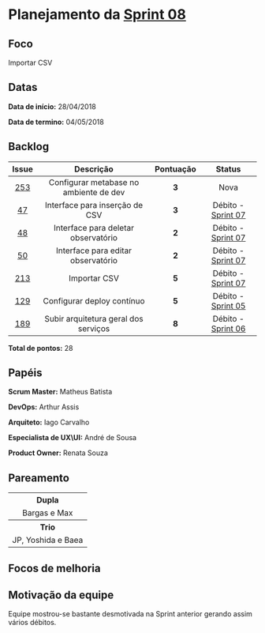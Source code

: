 # Planejamento da [Sprint 08](https://github.com/fga-gpp-mds/2018.1-Grupo3/milestone/10)

## Foco 
Importar CSV

## Datas
<b>Data de início:</b> 28/04/2018

<b>Data de termino:</b> 04/05/2018

## Backlog

<table style="text-align:center" class="responsive-table highlight bordered">
  <thead>
    <tr>
      <th>Issue</th>
      <th>Descrição</th>
      <th>Pontuação</th>
      <th>Status</th>
    </tr>
  </thead>
  <tbody>
    <tr>
      <td>
        <a href="https://github.com/fga-gpp-mds/2018.1-TropicalHazards-BI/issues/253">253</a>
      </td>
      <td>Configurar metabase no ambiente de dev</td>
      <td><b>3</b></td>
      <td>Nova</td>
    <tr>
      <td>
        <a href="https://github.com/fga-gpp-mds/2018.1-TropicalHazards-BI-FrontEnd/issues/47">47</a>
      </td>
      <td>Interface para inserção de CSV</td>
      <td><b>3</b></td>
      <td class="tdDebito">Débito - <a href="https://fga-gpp-mds.github.io/2018.1-TropicalHazards-BI/wiki/R1/sprint_07/sprint_07_review">Sprint 07</a> </td>      
    </tr>
    <tr>
      <td>
        <a href="https://github.com/fga-gpp-mds/2018.1-TropicalHazards-BI-FrontEnd/issues/48">48</a>
      </td>
      <td>Interface para deletar observatório</td>
      <td><b>2</b></td>
      <td class="tdDebito">Débito - <a href="https://fga-gpp-mds.github.io/2018.1-TropicalHazards-BI/wiki/R1/sprint_07/sprint_07_review">Sprint 07</a> </td>      
    </tr>
    <tr>
      <td>
        <a href="https://github.com/fga-gpp-mds/2018.1-TropicalHazards-BI-FrontEnd/issues/50">50</a>
      </td>
      <td>Interface para editar observatório</td>
      <td><b>2</b></td>
      <td class="tdDebito">Débito - <a href="https://fga-gpp-mds.github.io/2018.1-TropicalHazards-BI/wiki/R1/sprint_07/sprint_07_review">Sprint 07</a> </td>      
    </tr>
    <tr>
      <td>
        <a href="https://github.com/fga-gpp-mds/2018.1-TropicalHazards-BI/issues/213">213</a>
      </td>
      <td>Importar CSV</td>
      <td><b>5</b></td>
      <td class="tdDebito">Débito - <a href="https://fga-gpp-mds.github.io/2018.1-TropicalHazards-BI/wiki/R1/sprint_07/sprint_07_review">Sprint 07</a> </td>      
    </tr>
    <tr>
      <td>
        <a href="https://github.com/fga-gpp-mds/2018.1-TropicalHazards-BI/issues/129">129</a>
      </td>
      <td>Configurar deploy contínuo</td>
      <td><b>5</b></td>
      <td class="tdDebito">Débito - <a href="https://fga-gpp-mds.github.io/2018.1-TropicalHazards-BI/wiki/R1/sprint_05/sprint_05_review">Sprint 05</a> </td>      
    </tr>
    <tr>
      <td>
        <a href="https://github.com/fga-gpp-mds/2018.1-TropicalHazards-BI/issues/189">189</a>
      </td>
      <td>Subir arquitetura geral dos serviços</td>
      <td><b>8</b></td>
      <td class="tdDebito">Débito - <a href="https://fga-gpp-mds.github.io/2018.1-TropicalHazards-BI/metodology/sprints/sprint_06/sprint_06_review">Sprint 06</a> </td>      
    </tr>
  </tbody>
</table>

<b>Total de pontos:</b> 28 

## Papéis
<b>Scrum Master:</b> Matheus Batista

<b>DevOps:</b> Arthur Assis

<b>Arquiteto:</b> Iago Carvalho

<b>Especialista de UX\UI:</b> André de Sousa

<b>Product Owner:</b> Renata Souza

## Pareamento
<table style="text-align: center" class="responsive-table highlight bordered">
  <tr>
      <th>Dupla</th>
  </tr>
  <tr>
      <td>Bargas e Max</td>
  </tr>
  <tr>
      <th>Trio</th>
  </tr>
  <tr>
      <td>JP, Yoshida e Baea</td>
  </tr>
</table>

## Focos de melhoria

## Motivação da equipe 
Equipe mostrou-se bastante desmotivada na Sprint anterior gerando assim vários débitos.

